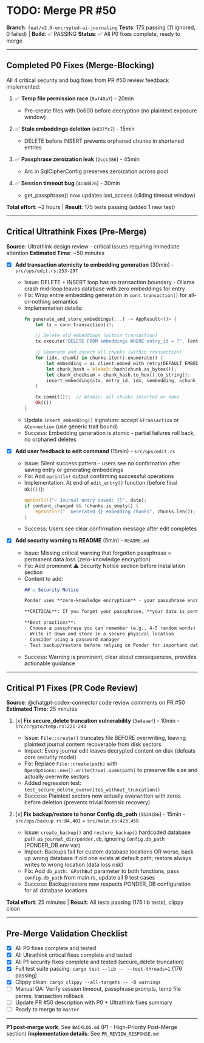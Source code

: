 # TODO: Merge PR #50

**Branch**: `feat/v2.0-encrypted-ai-journaling`
**Tests**: 175 passing (11 ignored, 0 failed) | **Build**: ✅ PASSING
**Status**: ✅ All P0 fixes complete, ready to merge

---

## Completed P0 Fixes (Merge-Blocking)

All 4 critical security and bug fixes from PR #50 review feedback implemented:

1. ✅ **Temp file permission race** (`9af40a7`) - 20min
   - Pre-create files with 0o600 before decryption (no plaintext exposure window)

2. ✅ **Stale embeddings deletion** (`e037fc7`) - 15min
   - DELETE before INSERT prevents orphaned chunks in shortened entries

3. ✅ **Passphrase zeroization leak** (`2ccc386`) - 45min
   - Arc<SecretString> in SqlCipherConfig preserves zeroization across pool

4. ✅ **Session timeout bug** (`4c4dd76`) - 30min
   - get_passphrase() now updates last_access (sliding timeout window)

**Total effort**: ~2 hours | **Result**: 175 tests passing (added 1 new test)

---

## Critical Ultrathink Fixes (Pre-Merge)

**Source**: Ultrathink design review - critical issues requiring immediate attention
**Estimated Time**: ~50 minutes

- [x] **Add transaction atomicity to embedding generation** (30min) - `src/ops/edit.rs:253-297`
  - Issue: DELETE + INSERT loop has no transaction boundary - Ollama crash mid-loop leaves database with zero embeddings for entry
  - Fix: Wrap entire embedding generation in `conn.transaction()` for all-or-nothing semantics
  - Implementation details:
    ```rust
    fn generate_and_store_embeddings(...) -> AppResult<()> {
        let tx = conn.transaction()?;

        // Delete old embeddings (within transaction)
        tx.execute("DELETE FROM embeddings WHERE entry_id = ?", [entry_id])?;

        // Generate and insert all chunks (within transaction)
        for (idx, chunk) in chunks.iter().enumerate() {
            let embedding = ai_client.embed_with_retry(DEFAULT_EMBED_MODEL, chunk, 3)?;
            let chunk_hash = blake3::hash(chunk.as_bytes());
            let chunk_checksum = chunk_hash.to_hex().to_string();
            insert_embedding(&tx, entry_id, idx, &embedding, &chunk_checksum)?;
        }

        tx.commit()?;  // Atomic: all chunks inserted or none
        Ok(())
    }
    ```
  - Update `insert_embedding()` signature: accept `&Transaction` or `&Connection` (use generic trait bound)
  - Success: Embedding generation is atomic - partial failures roll back, no orphaned deletes

- [x] **Add user feedback to edit command** (15min) - `src/ops/edit.rs`
  - Issue: Silent success pattern - users see no confirmation after saving entry or generating embeddings
  - Fix: Add `eprintln!` output confirming successful operations
  - Implementation: At end of `edit_entry()` function (before final `Ok(())`):
    ```rust
    eprintln!("✓ Journal entry saved: {}", date);
    if content_changed && !chunks.is_empty() {
        eprintln!("  Generated {} embedding chunks", chunks.len());
    }
    ```
  - Success: Users see clear confirmation message after edit completes

- [x] **Add security warning to README** (5min) - `README.md`
  - Issue: Missing critical warning that forgotten passphrase = permanent data loss (zero-knowledge encryption)
  - Fix: Add prominent ⚠️ Security Notice section before Installation section
  - Content to add:
    ```markdown
    ## ⚠️ Security Notice

    Ponder uses **zero-knowledge encryption** - your passphrase encrypts all journal data.

    **CRITICAL**: If you forget your passphrase, **your data is permanently lost**. There is no recovery mechanism.

    **Best practices**:
    - Choose a passphrase you can remember (e.g., 4-5 random words)
    - Write it down and store in a secure physical location
    - Consider using a password manager
    - Test backup/restore before relying on Ponder for important data
    ```
  - Success: Warning is prominent, clear about consequences, provides actionable guidance

---

## Critical P1 Fixes (PR Code Review)

**Source**: @chatgpt-codex-connector code review comments on PR #50
**Estimated Time**: 25 minutes

1. [x] **Fix secure_delete truncation vulnerability** (`3e4aaef`) - 10min - `src/crypto/temp.rs:221-243`
   - Issue: `File::create()` truncates file BEFORE overwriting, leaving plaintext journal content recoverable from disk sectors
   - Impact: Every journal edit leaves decrypted content on disk (defeats core security model)
   - Fix: Replace `File::create(path)` with `OpenOptions::new().write(true).open(path)` to preserve file size and actually overwrite sectors
   - Added regression test: `test_secure_delete_overwrites_without_truncation()`
   - Success: Plaintext sectors now actually overwritten with zeros before deletion (prevents trivial forensic recovery)

2. [x] **Fix backup/restore to honor Config.db_path** (`55341b6`) - 15min - `src/ops/backup.rs:84,401` + `src/main.rs:423,458`
   - Issue: `create_backup()` and `restore_backup()` hardcoded database path as `journal_dir/ponder.db`, ignoring `Config.db_path` (PONDER_DB env var)
   - Impact: Backups fail for custom database locations OR worse, back up wrong database if old one exists at default path; restore always writes to wrong location (data loss risk)
   - Fix: Add `db_path: &PathBuf` parameter to both functions, pass `config.db_path` from main.rs, update all 9 test cases
   - Success: Backup/restore now respects PONDER_DB configuration for all database locations

**Total effort**: 25 minutes | **Result**: All tests passing (176 lib tests), clippy clean

---

## Pre-Merge Validation Checklist

- [x] All P0 fixes complete and tested
- [x] All Ultrathink critical fixes complete and tested
- [x] All P1 security fixes complete and tested (secure_delete truncation)
- [x] Full test suite passing: `cargo test --lib -- --test-threads=1` (176 passing)
- [x] Clippy clean: `cargo clippy --all-targets -- -D warnings`
- [ ] Manual QA: Verify session timeout, passphrase prompts, temp file perms, transaction rollback
- [ ] Update PR #50 description with P0 + Ultrathink fixes summary
- [ ] Ready to merge to `master`

---

**P1 post-merge work**: See `BACKLOG.md` (P1 - High-Priority Post-Merge section)
**Implementation details**: See `PR_REVIEW_RESPONSE.md`
